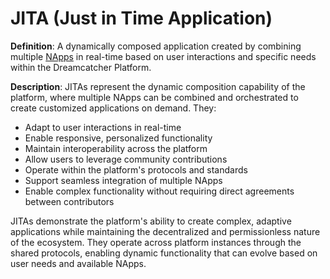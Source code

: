 # JITA (Just in Time Application)

**Definition**: A dynamically composed application created by combining multiple [NApps](napp.md) in real-time based on user interactions and specific needs within the Dreamcatcher Platform.

**Description**: JITAs represent the dynamic composition capability of the platform, where multiple NApps can be combined and orchestrated to create customized applications on demand. They:

- Adapt to user interactions in real-time
- Enable responsive, personalized functionality
- Maintain interoperability across the platform
- Allow users to leverage community contributions
- Operate within the platform's protocols and standards
- Support seamless integration of multiple NApps
- Enable complex functionality without requiring direct agreements between contributors

JITAs demonstrate the platform's ability to create complex, adaptive applications while maintaining the decentralized and permissionless nature of the ecosystem. They operate across platform instances through the shared protocols, enabling dynamic functionality that can evolve based on user needs and available NApps.
